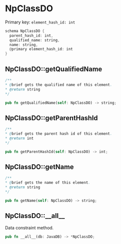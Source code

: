 # NpClassDO

Primary key: `element_hash_id: int`

```rust
schema NpClassDO {
  parent_hash_id: int,
  qualified_name: string,
  name: string,
  @primary element_hash_id: int
}
```
## NpClassDO::getQualifiedName

```java
/**
* @brief gets the qualified name of this element.
* @return string
*/
```
```rust
pub fn getQualifiedName(self: NpClassDO) -> string;
```
## NpClassDO::getParentHashId

```java
/**
* @brief gets the parent hash id of this element.
* @return int
*/
```
```rust
pub fn getParentHashId(self: NpClassDO) -> int;
```
## NpClassDO::getName

```java
/**
* @brief gets the name of this element.
* @return string
*/
```
```rust
pub fn getName(self: NpClassDO) -> string;
```
## NpClassDO::\_\_all\_\_

Data constraint method.

```rust
pub fn __all__(db: JavaDB) -> *NpClassDO;
```
